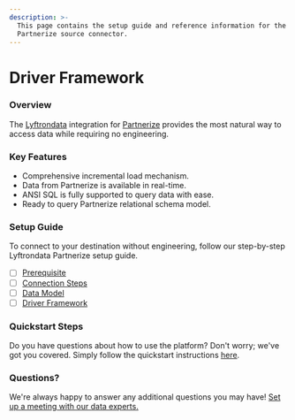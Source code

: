 ```yaml
---
description: >-
  This page contains the setup guide and reference information for the 
  Partnerize source connector.
---
```


# Driver Framework

### Overview

The [Lyftrondata](https://www.lyftrondata.com/) integration for [Partnerize](../../-partnerize/driver-framework/None/) provides the most natural way to access data while requiring no engineering.

### Key Features

* Comprehensive incremental load mechanism.
* Data from Partnerize is available in real-time.
* ANSI SQL is fully supported to query data with ease.
* Ready to query Partnerize relational schema model.

### Setup Guide

To connect to your destination without engineering, follow our step-by-step Lyftrondata Partnerize setup guide.

* [ ] [Prerequisite](../prerequisite.md)
* [ ] [Connection Steps](../connection-steps.md)
* [ ] [Data Model](../data-model/erd.md)
* [ ] [Driver Framework](./)

### Quickstart Steps

Do you have questions about how to use the platform? Don't worry; we've got you covered. Simply follow the quickstart instructions [here](./).

### Questions? <a href="#questions" id="questions"></a>

We're always happy to answer any additional questions you may have! [Set up a meeting with our data experts.](https://www.lyftrondata.com/book-a-meeting/)
